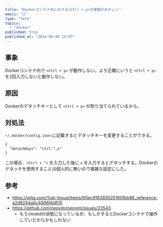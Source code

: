 ```yaml
---
title: "Dockerコンテナ内における<Ctlr + p>の挙動がおかしい"
emoji: "💬"
type: "tech"
topics:
  - "docker"
published: true
published_at: "2024-08-06 14:07"
---
```


## 事象
Dockerコンテナ内で `<Ctrl + p>` が動作しない。より正確にいうと `<Ctrl + p>` を2回入力しないと動作しない。

## 原因
Dockerのデタッチキーとして `<Ctrl + p>` が割り当てられているから。

## 対処法
`~/.docker/config.json` に記載するとデタッチキーを変更することができる。
```
{
  "detachKeys": "ctrl-^,x"
}
```
この場合、`<Ctrl + ^>` を入力した後に `x` を入力するとデタッチする。Dockerのデタッチを使用することは個人的に無いので複雑な設定にした。

## 参考
- https://qiita.com/Yuki-Inoue/items/60ec916383025160fbb8#_reference-a2d9244a6c4496f4df05
- https://github.com/neovim/neovim/issues/23543
   - もうclosedの状態になっているが、もしかするとDockerコンテナで操作していたからかもしれない